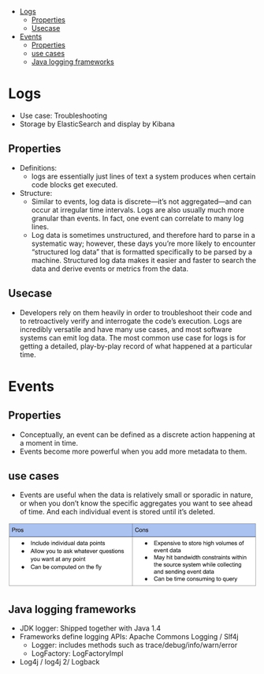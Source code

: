 - [Logs](#logs)
  - [Properties](#properties)
  - [Usecase](#usecase)
- [Events](#events)
  - [Properties](#properties-1)
  - [use cases](#use-cases)
  - [Java logging frameworks](#java-logging-frameworks)

# Logs
* Use case: Troubleshooting
* Storage by ElasticSearch and display by Kibana

## Properties

* Definitions:
  * logs are essentially just lines of text a system produces when certain code blocks get executed. 
* Structure: 
  * Similar to events, log data is discrete—it’s not aggregated—and can occur at irregular time intervals. Logs are also usually much more granular than events. In fact, one event can correlate to many log lines.
  * Log data is sometimes unstructured, and therefore hard to parse in a systematic way; however, these days you’re more likely to encounter “structured log data” that is formatted specifically to be parsed by a machine. Structured log data makes it easier and faster to search the data and derive events or metrics from the data. 

## Usecase

* Developers rely on them heavily in order to troubleshoot their code and to retroactively verify and interrogate the code’s execution. Logs are incredibly versatile and have many use cases, and most software systems can emit log data. The most common use case for logs is for getting a detailed, play-by-play record of what happened at a particular time.

# Events

## Properties

* Conceptually, an event can be defined as a discrete action happening at a moment in time. 
* Events become more powerful when you add more metadata to them.

## use cases

* Events are useful when the data is relatively small or sporadic in nature, or when you don’t know the specific aggregates you want to see ahead of time. And each individual event is stored until it’s deleted.

![](../.gitbook/assets/MicroSvcs-observability-events.jpeg)

## Java logging frameworks
* JDK logger: Shipped together with Java 1.4
* Frameworks define logging APIs: Apache Commons Logging / Slf4j
  * Logger: includes methods such as trace/debug/info/warn/error
  * LogFactory: LogFactoryImpl
* Log4j / log4j 2/ Logback
